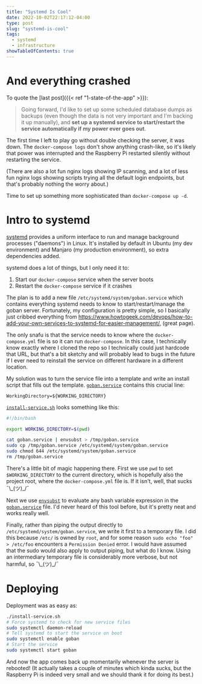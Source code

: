 ```yaml
---
title: "Systemd Is Cool"
date: 2022-10-02T22:17:12-04:00
type: post
slug: "systemd-is-cool"
tags:
  - systemd
  - infrastructure
showTableOfContents: true
---
```


# And everything crashed

To quote the [last post]({{< ref "1-state-of-the-app" >}}):
> Going forward, I'd like to set up some scheduled database dumps as backups (even though the data is not very important and I'm backing it up manually), and **set up a systemd service to start/restart the service automatically if my power ever goes out**.

The first time I left to play go without double checking the server, it was down. The `docker-compose logs` don't show anything crash-like, so it's likely that power was interrupted and the Raspberry Pi restarted silently without restarting the service.

(There are also a lot fun nginx logs showing IP scanning, and a lot of less fun nginx logs showing scripts trying all the default login endpoints, but that's probably nothing the worry about.) 

Time to set up something more sophisticated than `docker-compose up -d`.

# Intro to systemd

[systemd](https://systemd.io/) provides a uniform interface to run and manage background processes ("daemons") in Linux.  It's installed by default in Ubuntu (my dev environment) and Manjaro (my production environment), so extra dependencies added.

systemd does a lot of things, but I only need it to:
1. Start our `docker-compose` service when the server boots
1. Restart the `docker-compose` service if it crashes

The plan is to add a new file `/etc/systemd/system/goban.service` which contains everything systemd needs to know to start/restart/manage the goban server. Fortunately, my configuration is pretty simple, so I basically just cribbed everything from https://www.howtogeek.com/devops/how-to-add-your-own-services-to-systemd-for-easier-management/, (great page).

The only snafu is that the service needs to know where the `docker-compose.yml` file is so it can run `docker-compose`. In this case, I technically know exactly where I cloned the repo so I technically could just hardcode that URL, but that's a bit sketchy and will probably lead to bugs in the future if I ever need to reinstall the service on different hardware in a different location.

My solution was to turn the service file into a template and write an install script that fills out the template. [`goban.service`](https://github.com/go-recordkeeper/goban-deploy/blob/ac4628686abe97464fe195d309e2b814270860c9/goban.service) contains this crucial line:

```service
WorkingDirectory=${WORKING_DIRECTORY}
```

[`install-service.sh`](https://github.com/go-recordkeeper/goban-deploy/blob/ac4628686abe97464fe195d309e2b814270860c9/install-service.sh) looks something like this:

```sh
#!/bin/bash

export WORKING_DIRECTORY=$(pwd)

cat goban.service | envsubst > /tmp/goban.service
sudo cp /tmp/goban.service /etc/systemd/system/goban.service
sudo chmod 644 /etc/systemd/system/goban.service
rm /tmp/goban.service
```

There's a little bit of magic happening there. First we use `pwd` to set `$WORKING_DIRECTORY` to the current directory, which is hopefully also the project root, where the `docker-compose.yml` file is. If it isn't, well, that sucks ¯\\\_(ツ)_/¯

Next we use [`envsubst`](https://www.man7.org/linux/man-pages/man1/envsubst.1.html) to evaluate any bash variable expression in the [`goban.service`](https://github.com/go-recordkeeper/goban-deploy/blob/ac4628686abe97464fe195d309e2b814270860c9/goban.service) file. I'd never heard of this tool before, but it's pretty neat and works really well.

Finally, rather than piping the output directly to `/etc/systemd/system/goban.service`, we write it first to a temporary file. I did this because `/etc/` is owned by `root`, and for some reason `sudo echo "foo" > /etc/foo` encounters a `Permission Denied` error. I would have assumed that the sudo would also apply to output piping, but what do I know. Using an intermediary temporary file is considerably more verbose, but not harmful, so ¯\\\_(ツ)_/¯

# Deploying

Deployment was as easy as:
```sh
./install-service.sh
# Force systemd to check for new service files
sudo systemctl daemon-reload
# Tell systemd to start the service on boot
sudo systemctl enable goban
# Start the service
sudo systemctl start goban
```

And now the app comes back up momentarily whenever the server is rebooted! (It actually takes a couple of minutes which kinda sucks, but the Raspberry Pi is indeed very small and we should thank it for doing its best.)
